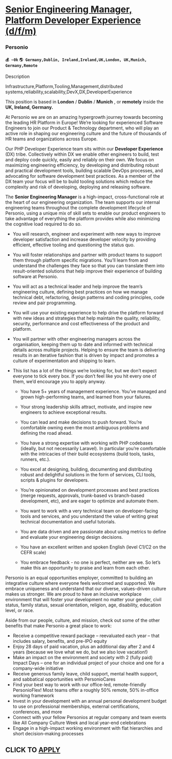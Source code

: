 # [Senior Engineering Manager, Platform Developer Experience (d/f/m)](https://www.remotewlb.com/apply/senior-engineering-manager-platform-developer-experience-d-f-m)  
### Personio  
#### `💰 ~0k` `🌎 Germany,Dublin, Ireland,Ireland,UK,London, UK,Munich, Germany,Remote`  

Description

Infrastructure,Platform,Tooling,Management,distributed systems,reliability,scalability,DevX,DX,DeveloperExperience

This position is based in **London** / **Dublin** / **Munich** , or **remotely** inside the **UK, Ireland, Germany.**

At Personio we are on an amazing hypergrowth journey towards becoming the leading HR Platform in Europe! We’re looking for experienced Software Engineers to join our Product & Technology department, who will play an active role in shaping our engineering culture and the future of thousands of HR teams and organizations across Europe.

Our PHP Developer Experience team sits within our **Developer Experience** (DX) tribe. Collectively within DX we enable other engineers to build, test and deploy code quickly, easily and reliably on their own. We focus on maximizing engineering efficiency, by developing and distributing robust and practical development tools, building scalable DevOps processes, and advocating for software development best practices. As a member of the DX team your focus will be to build tooling solutions which reduce the complexity and risk of developing, deploying and releasing software.

The **Senior Engineering Manager** is a high-impact, cross-functional role at the heart of our engineering organization. The team supports our internal engineering teams throughout the complete development lifecycle of Personio, using a unique mix of skill sets to enable our product engineers to take advantage of everything the platform provides while also minimizing the cognitive load required to do so.

  * You will research, engineer and experiment with new ways to improve developer satisfaction and increase developer velocity by providing efficient, effective tooling and questioning the status quo. 

  * You will foster relationships and partner with product teams to support them through platform specific migrations. You’ll learn from and understand the challenges they face so that you can translate them into result-oriented solutions that help improve their experience of building software at Personio.

  * You will act as a technical leader and help improve the team’s engineering culture, defining best practices on how we manage technical debt, refactoring, design patterns and coding principles, code review and pair programming. 

  * You will use your existing experience to help drive the platform forward with new ideas and strategies that help maintain the quality, reliability, security, performance and cost effectiveness of the product and platform.

  * You will partner with other engineering managers across the organisation, keeping them up to date and informed with technical details across multiple projects. Helping to ensure the team is delivering results in an iterative fashion that is driven by impact and promotes a culture of experimentation and shipping to learn.

  * This list has a lot of the things we’re looking for, but we don’t expect everyone to tick every box. If you don’t feel like you hit every one of them, we’d encourage you to apply anyway.

    * You have 5+ years of management experience. You’ve managed and grown high-performing teams, and learned from your failures.

    * Your strong leadership skills attract, motivate, and inspire new engineers to achieve exceptional results.

    * You can lead and make decisions to push forward. You’re comfortable owning even the most ambiguous problems and defining the road ahead.

    * You have a strong expertise with working with PHP codebases (ideally, but not necessarily Laravel). In particular you’re comfortable with the intricacies of their build ecosystems (build tools, tasks, runners, etc.).

    * You excel at designing, building, documenting and distributing robust and delightful solutions in the form of services, CLI tools, scripts & plugins for developers.

    * You’re opinionated on development processes and best practices (merge requests, approvals, trunk-based vs branch-based development, etc), and are eager to optimize and automate them.

    * You want to work with a very technical team on developer-facing tools and services, and you understand the value of writing great technical documentation and useful tutorials.

    * You are data driven and are passionate about using metrics to define and evaluate your engineering design decisions.

    * You have an excellent written and spoken English (level C1/C2 on the CEFR scale)

    * You embrace feedback - no one is perfect, neither are we. So let’s make this an opportunity to praise and learn from each other.

Personio is an equal opportunities employer, committed to building an integrative culture where everyone feels welcomed and supported. We embrace uniqueness and understand that our diverse, values-driven culture makes us stronger. We are proud to have an inclusive workplace environment that will foster your development no matter your gender, civil status, family status, sexual orientation, religion, age, disability, education level, or race.

Aside from our people, culture, and mission, check out some of the other benefits that make Personio a great place to work:

  * Receive a competitive reward package – reevaluated each year – that includes salary, benefits, and pre-IPO equity
  * Enjoy 28 days of paid vacation, plus an additional day after 2 and 4 years (because we love what we do, but we also love vacation!)
  * Make an impact on the environment and society with 2 (fully paid) Impact Days – one for an individual project of your choice and one for a company-wide initiative
  * Receive generous family leave, child support, mental health support, and sabbatical opportunities with PersonioCares
  * Find your best way to work with our office-led, remote-friendly PersonioFlex! Most teams offer a roughly 50% remote, 50% in-office working framework
  * Invest in your development with an annual personal development budget to use on professional memberships, external certifications, conferences, and more
  * Connect with your fellow Personios at regular company and team events like All Company Culture Week and local year-end celebrations
  * Engage in a high-impact working environment with flat hierarchies and short decision-making processes

  
## CLICK TO [APPLY](https://www.remotewlb.com/apply/senior-engineering-manager-platform-developer-experience-d-f-m)

